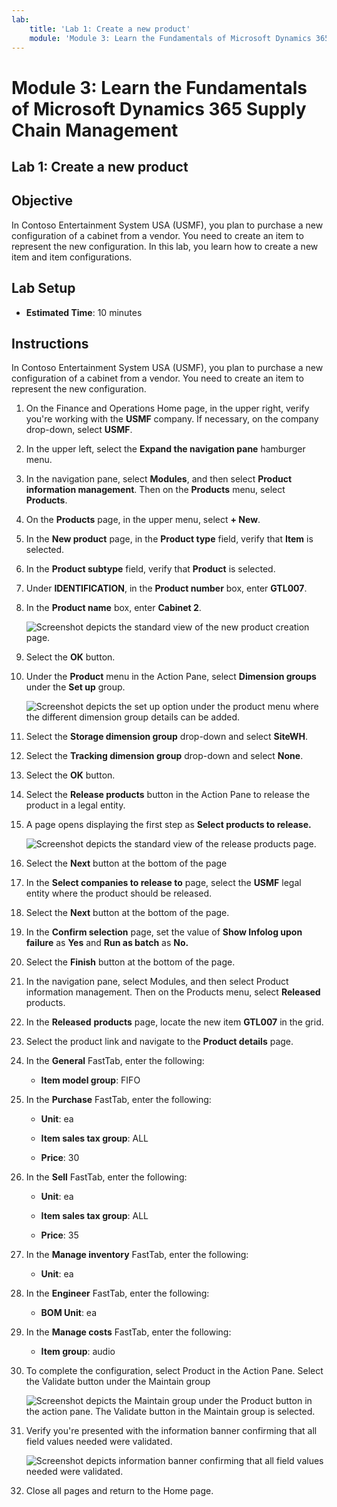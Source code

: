 ```yaml
---
lab:
    title: 'Lab 1: Create a new product'
    module: 'Module 3: Learn the Fundamentals of Microsoft Dynamics 365 Supply Chain Management'
---
```


# Module 3: Learn the Fundamentals of Microsoft Dynamics 365 Supply Chain Management

## Lab 1: Create a new product

## Objective

In Contoso Entertainment System USA (USMF), you plan to purchase a new configuration of a cabinet from a vendor. You need to create an item to represent the new configuration. In this lab, you learn how to create a new item and item configurations.

## Lab Setup

   - **Estimated Time**: 10 minutes

## Instructions

In Contoso Entertainment System USA (USMF), you plan to purchase a new configuration of a cabinet from a vendor. You need to create an item to represent the new configuration.

1.  On the Finance and Operations Home page, in the upper right, verify you're working with the **USMF** company. If necessary, on the company drop-down, select **USMF**.

2.  In the upper left, select the **Expand the navigation pane** hamburger menu.

3.  In the navigation pane, select **Modules**, and then select **Product information management**. Then on the **Products** menu, select **Products**.

4.  On the **Products** page, in the upper menu, select **+ New**.

5.  In the **New product** page, in the **Product type** field, verify that **Item** is selected.

6.  In the **Product subtype** field, verify that **Product** is selected.

7.  Under **IDENTIFICATION**, in the **Product number** box, enter **GTL007**.

8.  In the **Product name** box, enter **Cabinet 2**.

    ![Screenshot depicts the standard view of the new product creation page.](./media/03-learn-the-fundamentals-of-dynamics-365-supply-chain-management-07.png)

9.  Select the **OK** button.

10. Under the **Product** menu in the Action Pane, select **Dimension groups** under the **Set up** group.

    ![Screenshot depicts the set up option under the product menu where the different dimension group details can be added.](./media/03-learn-the-fundamentals-of-dynamics-365-supply-chain-management-08.png)

11. Select the **Storage dimension group** drop-down and select **SiteWH**.

12. Select the **Tracking dimension group** drop-down and select **None**.

13. Select the **OK** button.

14. Select the **Release products** button in the Action Pane to release the product in a legal entity.

15. A page opens displaying the first step as **Select products to release.**

    ![Screenshot depicts the standard view of the release products page.](./media/03-learn-the-fundamentals-of-dynamics-365-supply-chain-management-09.png)

16. Select the **Next** button at the bottom of the page

17. In the **Select companies to release to** page, select the **USMF** legal entity where the product should be released.

18. Select the **Next** button at the bottom of the page.

19. In the **Confirm selection** page, set the value of **Show Infolog upon failure** as **Yes** and **Run as batch** as **No.**

20. Select the **Finish** button at the bottom of the page.

21. In the navigation pane, select Modules, and then select Product information management. Then on the Products menu, select **Released** products.

22. In the **Released** **products** page, locate the new item **GTL007** in the grid. 

23. Select the product link and navigate to the **Product details** page.

24. In the **General** FastTab, enter the following:

	- **Item model group**: FIFO

25. In the **Purchase** FastTab, enter the following:

	- **Unit**: ea

	- **Item sales tax group**: ALL

	- **Price**: 30

26. In the **Sell** FastTab, enter the following:

	- **Unit**: ea

	- **Item sales tax group**: ALL

	- **Price**: 35

27. In the **Manage inventory** FastTab, enter the following:

	- **Unit**: ea

28. In the **Engineer** FastTab, enter the following:

	- **BOM Unit**: ea

29. In the **Manage costs** FastTab, enter the following:

	- **Item group**: audio

30. To complete the configuration, select Product in the Action Pane. Select the Validate button under the Maintain group

    ![Screenshot depicts the Maintain group under the Product button in the action pane. The Validate button in the Maintain group is selected.](./media/03-learn-the-fundamentals-of-dynamics-365-supply-chain-management-10.png)

31. Verify you're presented with the information banner confirming that all field values needed were validated.

    ![Screenshot depicts information banner confirming that all field values needed were validated. ](./media/03-learn-the-fundamentals-of-dynamics-365-supply-chain-management-11.png)

32. Close all pages and return to the Home page.
